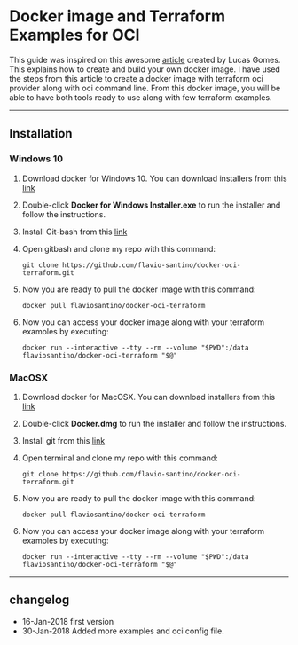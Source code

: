 # Docker image and Terraform Examples for OCI

This guide was inspired on this awesome [article](https://medium.com/oracledevs/containerized-terraform-for-oci-provider-2deb917783fa) created by Lucas Gomes. This explains how to create and build your own docker image. 
I have used the steps from this article to create a docker image with terraform oci provider along with oci command line. From this docker image, you will be able to have both tools ready to use along with few terraform examples. 


----
## Installation
### Windows 10 
1. Download docker for Windows 10. You can download installers from this [link](https://download.docker.com/win/stable/Docker%20for%20Windows%20Installer.exe)
2. Double-click **Docker for Windows Installer.exe** to run the installer and follow the instructions.
3. Install Git-bash from this [link](https://github.com/git-for-windows/git/releases/download/v2.16.1.windows.1/Git-2.16.1-64-bit.exe)
4. Open gitbash and clone my repo with this command:

   `git clone https://github.com/flavio-santino/docker-oci-terraform.git`
5. Now you are ready to pull the docker image with this command: 

   `docker pull flaviosantino/docker-oci-terraform`
6. Now you can access your docker image along with your terraform examoles by executing:

   `docker run --interactive --tty --rm --volume "$PWD":/data flaviosantino/docker-oci-terraform "$@"`

### MacOSX
1. Download docker for MacOSX. You can download installers from this [link](https://download.docker.com/mac/stable/Docker.dmg)
2. Double-click **Docker.dmg** to run the installer and follow the instructions.
3. Install git from this [link](https://git-scm.com/download/mac)
4. Open terminal and clone my repo with this command:

   `git clone https://github.com/flavio-santino/docker-oci-terraform.git`
5. Now you are ready to pull the docker image with this command: 

   `docker pull flaviosantino/docker-oci-terraform`
6. Now you can access your docker image along with your terraform examoles by executing:

   `docker run --interactive --tty --rm --volume "$PWD":/data flaviosantino/docker-oci-terraform "$@"`

----
## changelog
* 16-Jan-2018 first version
* 30-Jan-2018 Added more examples and oci config file.
